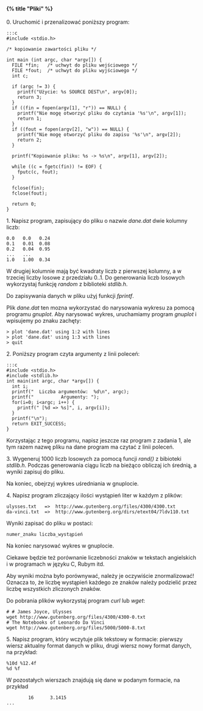 #### {% title "Pliki" %}

0\. Uruchomić i przenalizować poniższy program:

    :::c
    #include <stdio.h>

    /* kopiowanie zawartości pliku */

    int main (int argc, char *argv[]) {
      FILE *fin;   /* uchwyt do pliku wejściowego */
      FILE *fout;  /* uchwyt do pliku wyjściowego */
      int c;

      if (argc != 3) {
        printf("Użycie: %s SOURCE DEST\n", argv[0]);
        return 3;
      }
      if ((fin = fopen(argv[1], "r")) == NULL) {
        printf("Nie mogę otworzyć pliku do czytania '%s'\n", argv[1]);
        return 1;
      }
      if ((fout = fopen(argv[2], "w")) == NULL) {
        printf("Nie mogę otworzyć pliku do zapisu '%s'\n", argv[2]);
        return 2;
      }

      printf("Kopiowanie pliku: %s -> %s\n", argv[1], argv[2]);

      while ((c = fgetc(fin)) != EOF) {
        fputc(c, fout);
      }

      fclose(fin);
      fclose(fout);

      return 0;
    }


1\. Napisz program, zapisujący do pliku o nazwie *dane.dat*
dwie kolumny liczb:

    0.0   0.0   0.24
    0.1   0.01  0.08
    0.2   0.04  0.95
    ...   ...
    1.0   1.00  0.34

W drugiej kolumnie mają być kwadraty liczb z pierwszej kolumny,
a w trzeciej liczby losowe z przedziału 0..1.
Do generowania liczb losowych wykorzystaj funkcję *random*
z biblioteki *stdlib.h*.

Do zapisywania danych w pliku użyj funkcji *fprintf*.

Plik *dane.dat* ten mozna wykorzystać do narysowania wykresu za pomocą
programu *gnuplot*. Aby narysować wykres, uruchamiamy program
*gnuplot* i wpisujemy po znaku zachęty:

    > plot 'dane.dat' using 1:2 with lines
    > plot 'dane.dat' using 1:3 with lines
    > quit

2\. Poniższy program czyta argumenty z linii poleceń:

    :::c
    #include <stdio.h>
    #include <stdlib.h>
    int main(int argc, char *argv[]) {
      int i;
      printf("  Liczba argumentów:  %d\n", argc);
      printf("          Argumenty: ");
      for(i=0; i<argc; i++) {
        printf(" [%d => %s]", i, argv[i]);
      }
      printf("\n");
      return EXIT_SUCCESS;
    }

Korzystając z tego programu, napisz jeszcze raz program z zadania 1,
ale tym razem nazwę pliku na dane program ma czytać z linii poleceń.

3\. Wygeneruj 1000 liczb losowych za pomocą funcji *rand()* z
bibioteki *stdlib.h*. Podczas generowania ciągu liczb na bieżąco
obliczaj ich średnią, a wyniki zapisuj do pliku.

Na koniec, obejrzyj wykres uśredniania w gnuplocie.

4\. Napisz program zliczający ilości wystąpień liter w każdym z plików:

    ulysses.txt   =>  http://www.gutenberg.org/files/4300/4300.txt
    da-vinci.txt  =>  http://www.gutenberg.org/dirs/etext04/7ldv110.txt

Wyniki zapisać do pliku w postaci:

    numer_znaku liczba_wystąpień

Na koniec narysować wykres w gnuplocie.

Ciekawe będzie też porównanie liczebności znaków
w tekstach angielskich i w programach w języku C, Rubym itd.

Aby wyniki można było porównywać, należy je oczywiście znormalizować!
Oznacza to, że liczbę wystąpień każdego ze znaków należy
podzielić przez liczbę wszystkich zliczonych znaków.

Do pobrania plików wykorzystaj program *curl* lub *wget*:

    # # James Joyce, Ulysses
    wget http://www.gutenberg.org/files/4300/4300-0.txt
    # The Notebooks of Leonardo Da Vinci
    wget http://www.gutenberg.org/files/5000/5000-8.txt

5\. Napisz program, który wczytuje plik tekstowy w formacie:
pierwszy wiersz aktualny format danych w pliku,
drugi wiersz nowy format danych, na przykład:

    %10d %12.4f
    %d %f

W pozostałych wierszach znajdują się dane w podanym formacie,
na przykład

            16      3.1415
    ...
